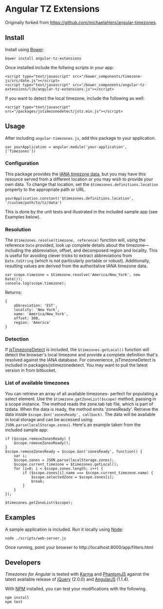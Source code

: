 # Angular TZ Extensions

Originally forked from  https://github.com/michaelahlers/angular-timezones.

## Install 

Install using [Bower](https://github.com/bower/bower):

    bower install angular-tz-extensions

Once installed include the follwing scripts in your app:

    <script type="text/javascript" src="/bower_components/timezone-js/src/date.js"></script>
    <script type="text/javascript" src="/bower_components/angular-tz-extensions/lib/angular-tz-extensions.js"></script>

If you want to detect the local timezone, include the following as well:

	<script type="text/javascript" src="/packages/jstimezonedetect/jstz.min.js"></script>
    
## Usage

After including `angular-timezones.js`, add this package to your application.

    var yourApplication = angular.module('your-application', ['Timezones'])

### Configuration

This package provides the [IANA timezone data](http://iana.org/time-zones), but you may have this resource served from a different location or you may wish to provide your own data. To change that location, set the `$timezones.definitions.location` property to the appropriate path or URL.

    yourApplication.constant('$timezones.definitions.location', '/custom/path/to/tz/data')

This is done by the unit tests and illustrated in the included sample app (see Examples below).

### Resolution

The `$timezones.resolve(timezone, reference)` function will, using the reference `Date` provided, look up complete details about the timezone&mdash;including the abbreviation, offset, and decomposed region and locality. This is useful for avoiding clever tricks to extract abbreviations from `Date.toString` (which is not particularly portable or robust). Additionally, resulting values are derived from the authoritative IANA timezone data.
	
    var scope.timezone = $timezone.resolve('America/New_York', new Date());
    console.log(scope.timezone);

Returns:
    
    {
        abbreviation: 'EST',
        locality: 'New York',
        name: 'America/New_York',
        offset: 300,
        region: 'America'
    }

### Detection

If [jsTimezoneDetect](https://bitbucket.org/pellepim/jstimezonedetect) is included, the `$timezones.getLocal()` function will detect the browser's local timezone and provide a complete definition that's resolved against the IANA database. For convenience, jsTimezoneDetect is included in packages/jstimezonedetect. You may want to pull the latest version in from bitbucket.

### List of available timezones

You can retrieve an array of all available timezones- perfect for populating a select element. Use the `$timezone.getZoneList($scope)` method, passing in a scope instance. The method reads the zone.tab tab file, which is part of tzdata. When the data is ready, the method emits 'zonesReady'. Retrieve the data inside `$scope.$on('zonesReady', callback)`. The data will be available in local storage and can be accessed using: `JSON.parse(localStorage.zones)`. Here's an example taken from the included sample app:  
    
    if ($scope.removeZonesReady) {
        $scope.removeZonesReady();
    }
    $scope.removeZonesReady = $scope.$on('zonesReady', function() {
        var i;
        $scope.zones = JSON.parse(localStorage.zones);
        $scope.current_timezone = $timezones.getLocal();
        for (i=0; i < $scope.zones.length; i++) {
            if ($scope.zones[i].name === $scope.current_timezone.name) {
                $scope.selectedZone = $scope.zones[i];
                break;
            }
        }
    });

    $timezones.getZoneList($scope);

## Examples

A sample application is included. Run it locally using [Node](http://nodejs.org):

    node ./scripts/web-server.js

Once running, point your browser to http://localhost:8000/app/filters.html

## Developers

_Timezones for Angular_ is tested with [Karma](http://karma-runner.github.io/) and [PhantomJS](http://phantomjs.org/) against the latest available release of [jQuery](http://jquery.com/) (2.0.0) and [AngularJS](http://angularjs.com/) (1.1.4).

With [NPM](http://npmjs.com/) installed, you can test your modifications with the following.

    npm install
    npm test
